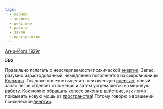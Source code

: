 ```yaml
---
tags:
  - космос
  - энергия
  - действие
  - работа
  - закон
  - пространство
---
```

[Агни-Йога 1929г](https://127.0.0.1:4002/agni/1929)

___592___

Правильно полагать о неисчерпаемости психической [энергии](../../../tags/#энергия). Запас, разумно израсходованный, немедленно пополняется из сокровищницы [Космоса](../../../tags/#космос). Так даже полезно выделять психическую [энергию](../../../tags/#энергия); новый запас легче отделяет отложения и затем устремляется на мировую [работу](../../../tags/#работа). Как можно обращать колесо закона в [действие](../../../tags/#действие), как легко призывать новую мощь из [пространства](../../../tags/#пространство)! Потому говорю о вращении психической [энергии](../../../tags/#энергия).